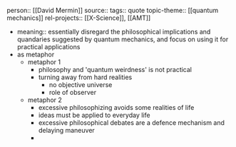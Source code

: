 person:: [[David Mermin]] 
source::
tags:: quote
topic-theme:: [[quantum mechanics]]
rel-projects:: [[X-Science]], [[AMT]]

- meaning:: essentially disregard the philosophical implications and quandaries suggested by quantum mechanics, and focus on using it for practical applications
- as metaphor
	- metaphor 1
		- philosophy and 'quantum weirdness' is not practical
		- turning away from hard realities
			- no objective universe
			- role of observer
	- metaphor 2
		- excessive philosophizing avoids some realities of life
		- ideas must be applied to everyday life
		- excessive philosophical debates are a defence mechanism and delaying maneuver
		-